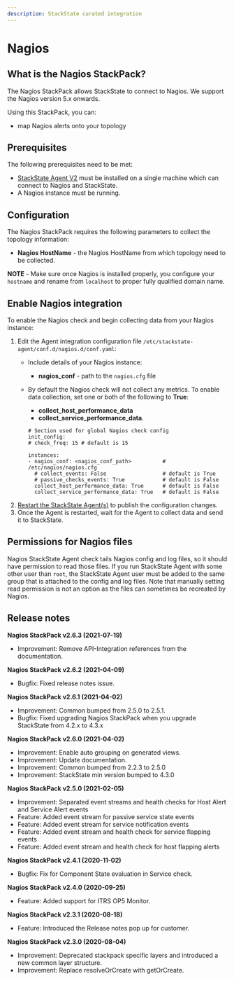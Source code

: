 ```yaml
---
description: StackState curated integration
---
```


# Nagios

## What is the Nagios StackPack?

The Nagios StackPack allows StackState to connect to Nagios. We support the Nagios version 5.x onwards.

Using this StackPack, you can:

* map Nagios alerts onto your topology

## Prerequisites

The following prerequisites need to be met:

* [StackState Agent V2](/setup/agent/about-stackstate-agent.md) must be installed on a single machine which can connect to Nagios and StackState.
* A Nagios instance must be running.

## Configuration

The Nagios StackPack requires the following parameters to collect the topology information:

* **Nagios HostName** - the Nagios HostName from which topology need to be collected.

**NOTE** - Make sure once Nagios is installed properly, you configure your `hostname` and rename from `localhost` to proper fully qualified domain name.

## Enable Nagios integration

To enable the Nagios check and begin collecting data from your Nagios instance:

1. Edit the Agent integration configuration file `/etc/stackstate-agent/conf.d/nagios.d/conf.yaml`:
   * Include details of your Nagios instance: 
     * **nagios\_conf** - path to the `nagios.cfg` file
   * By default the Nagios check will not collect any metrics. To enable data collection, set one or both of the following to **True**:

     * **collect\_host\_performance\_data**
     * **collect\_service\_performance\_data**.

     ```text
     # Section used for global Nagios check config
     init_config:
     # check_freq: 15 # default is 15

     instances:
     - nagios_conf: <nagios_conf_path>          # /etc/nagios/nagios.cfg
       # collect_events: False                  # default is True
       # passive_checks_events: True            # default is False
       collect_host_performance_data: True      # default is False
       collect_service_performance_data: True   # default is False
     ```
2. [Restart the StackState Agent\(s\)](/setup/agent/about-stackstate-agent.md#deploy-and-run-stackstate-agent-v2) to publish the configuration changes.
3. Once the Agent is restarted, wait for the Agent to collect data and send it to StackState.

## Permissions for Nagios files

Nagios StackState Agent check tails Nagios config and log files, so it should have permission to read those files. If you run StackState Agent with some other user than `root`, the StackState Agent user must be added to the same group that is attached to the config and log files. Note that manually setting read permission is not an option as the files can sometimes be recreated by Nagios.

## Release notes

**Nagios StackPack v2.6.3 \(2021-07-19\)**

* Improvement: Remove API-Integration references from the documentation.

**Nagios StackPack v2.6.2 \(2021-04-09\)**

* Bugfix: Fixed release notes issue.

**Nagios StackPack v2.6.1 \(2021-04-02\)**

* Improvement: Common bumped from 2.5.0 to 2.5.1.
* Bugfix: Fixed upgrading Nagios StackPack when you upgrade StackState from 4.2.x to 4.3.x
  
**Nagios StackPack v2.6.0 \(2021-04-02\)**

* Improvement: Enable auto grouping on generated views.
* Improvement: Update documentation.
* Improvement: Common bumped from 2.2.3 to 2.5.0
* Improvement: StackState min version bumped to 4.3.0

**Nagios StackPack v2.5.0 \(2021-02-05\)**

* Improvement: Separated event streams and health checks for Host Alert and Service Alert events
* Feature: Added event stream for passive service state events
* Feature: Added event stream for service notification events
* Feature: Added event stream and health check for service flapping events  
* Feature: Added event stream and health check for host flapping alerts

**Nagios StackPack v2.4.1 \(2020-11-02\)**

* Bugfix: Fix for Component State evaluation in Service check.

**Nagios StackPack v2.4.0 \(2020-09-25\)**

* Feature: Added support for ITRS OP5 Monitor.

**Nagios StackPack v2.3.1 \(2020-08-18\)**

* Feature: Introduced the Release notes pop up for customer.

**Nagios StackPack v2.3.0 \(2020-08-04\)**

* Improvement: Deprecated stackpack specific layers and introduced a new common layer structure.
* Improvement: Replace resolveOrCreate with getOrCreate.


